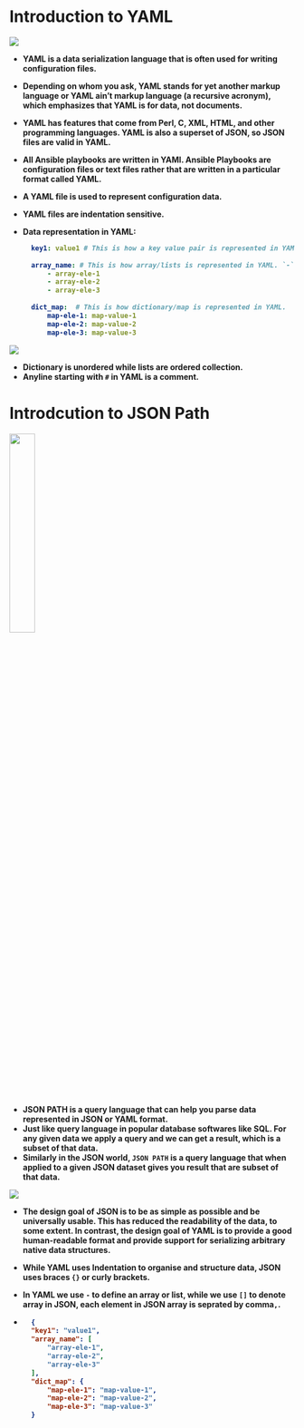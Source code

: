 # Introduction to YAML

![](https://github.com/amandewatnitrr/docker-tutorial/blob/master/imgs/yaml.png)

<p align="justify">
<strong>

- YAML is a data serialization language that is often used for writing configuration files.
- Depending on whom you ask, YAML stands for yet another markup language or YAML ain’t markup language (a recursive acronym), which emphasizes that YAML is for data, not documents.
- YAML has features that come from Perl, C, XML, HTML, and other programming languages. YAML is also a superset of JSON, so JSON files are valid in YAML.
- All Ansible playbooks are written in YAMl. Ansible Playbooks are configuration files or text files rather that are written in a particular format called YAML.
- A YAML file is used to represent configuration data.
- YAML files are indentation sensitive.
- Data representation in YAML:
  
  ```YAML
    key1: value1 # This is how a key value pair is represented in YAML
    
    array_name: # This is how array/lists is represented in YAML. `-` represents that it's an element of the array.
        - array-ele-1
        - array-ele-2
        - array-ele-3
    
    dict_map:  # This is how dictionary/map is represented in YAML.
        map-ele-1: map-value-1
        map-ele-2: map-value-2
        map-ele-3: map-value-3

  ```

![](https://github.com/amandewatnitrr/docker-tutorial/blob/master/imgs/yaml_dict_vs_yaml_list.PNG)

- Dictionary is unordered while lists are ordered collection.
- Anyline starting with `#` in YAML is a comment.

# Introdcution to JSON Path

<img src="https://github.com/amandewatnitrr/docker-tutorial/blob/master/imgs/json.gif" style="width: 30%; height: auto;"> </img>

- JSON PATH is a query language that can help you parse data represented in JSON or YAML format.
- Just like query language in popular database softwares like SQL. For any given data we apply a query and we can get a result, which is a subset of that data.
- Similarly in the JSON world, `JSON PATH` is a query language that when applied to a given JSON dataset gives you result that are subset of that data.

![](https://github.com/amandewatnitrr/docker-tutorial/blob/master/imgs/json-path-query.png)

- The design goal of JSON is to be as simple as possible and be universally usable. This has reduced the readability of the data, to some extent. In contrast, the design goal of YAML is to provide a good human-readable format and provide support for serializing arbitrary native data structures.
- While YAML uses Indentation to organise and structure data, JSON uses braces `{}` or curly brackets.
- In YAML we use `-` to define an array or list, while we use `[]` to denote array in JSON, each element in JSON array is seprated by comma`,`.

- ```JSON
    {
    "key1": "value1",
    "array_name": [
        "array-ele-1",
        "array-ele-2",
        "array-ele-3"
    ],
    "dict_map": {
        "map-ele-1": "map-value-1",
        "map-ele-2": "map-value-2",
        "map-ele-3": "map-value-3"
    }
  ```

</strong>
</p>
